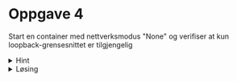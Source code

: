 # Oppgave 4

Start en container med nettverksmodus "None" og verifiser at kun loopback-grensesnittet er tilgjengelig


<details>
  <summary>Hint</summary>

  `--network=none` 

  `ifconfig` 
</details>


<details>
  <summary>Løsing</summary>
  
  `docker run --name nonetwork  --network=none -d praqma/network-multitool`
  
  `docker exec -it nonetwork /bin/sh`

  `ifconfig`
</details>

